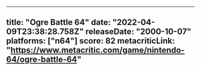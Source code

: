 
---
title: "Ogre Battle 64"
date: "2022-04-09T23:38:28.758Z"
releaseDate: "2000-10-07"
platforms: ["n64"]
score: 82
metacriticLink: "https://www.metacritic.com/game/nintendo-64/ogre-battle-64"
---
